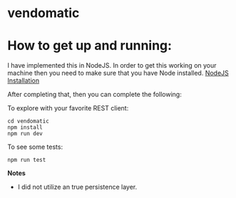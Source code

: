 # vendomatic

# How to get up and running:

I have implemented this in NodeJS. In order to get this working on your machine then you need to make sure that you have Node installed.
[NodeJS Installation](https://nodejs.org/en/download/)

After completing that, then you can complete the following:

To explore with your favorite REST client:

```
cd vendomatic
npm install
npm run dev
```

To see some tests:

```
npm run test
```

**Notes**

- I did not utilize an true persistence layer.
